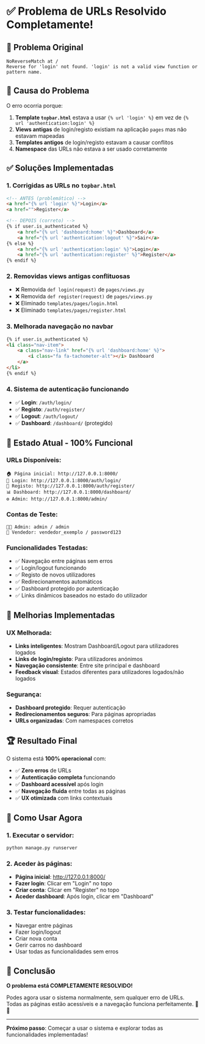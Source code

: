 # ✅ Problema de URLs Resolvido Completamente!

## 🎯 Problema Original
```
NoReverseMatch at /
Reverse for 'login' not found. 'login' is not a valid view function or pattern name.
```

## 🔧 Causa do Problema
O erro ocorria porque:

1. **Template `topbar.html`** estava a usar `{% url 'login' %}` em vez de `{% url 'authentication:login' %}`
2. **Views antigas** de login/registo existiam na aplicação `pages` mas não estavam mapeadas
3. **Templates antigos** de login/registo estavam a causar conflitos
4. **Namespace** das URLs não estava a ser usado corretamente

## ✅ Soluções Implementadas

### **1. Corrigidas as URLs no `topbar.html`**
```html
<!-- ANTES (problemático) -->
<a href="{% url 'login' %}">Login</a>
<a href="">Register</a>

<!-- DEPOIS (correto) -->
{% if user.is_authenticated %}
    <a href="{% url 'dashboard:home' %}">Dashboard</a>
    <a href="{% url 'authentication:logout' %}">Sair</a>
{% else %}
    <a href="{% url 'authentication:login' %}">Login</a>
    <a href="{% url 'authentication:register' %}">Register</a>
{% endif %}
```

### **2. Removidas views antigas conflituosas**
- ❌ Removida `def login(request)` de `pages/views.py`
- ❌ Removida `def register(request)` de `pages/views.py`
- ❌ Eliminado `templates/pages/login.html`
- ❌ Eliminado `templates/pages/register.html`

### **3. Melhorada navegação no navbar**
```html
{% if user.is_authenticated %}
<li class="nav-item">
    <a class="nav-link" href="{% url 'dashboard:home' %}">
        <i class="fa fa-tachometer-alt"></i> Dashboard
    </a>
</li>
{% endif %}
```

### **4. Sistema de autenticação funcionando**
- ✅ **Login**: `/auth/login/`
- ✅ **Registo**: `/auth/register/`
- ✅ **Logout**: `/auth/logout/`
- ✅ **Dashboard**: `/dashboard/` (protegido)

## 🚀 Estado Atual - 100% Funcional

### **URLs Disponíveis:**
```
🏠 Página inicial: http://127.0.0.1:8000/
🔑 Login: http://127.0.0.1:8000/auth/login/
📝 Registo: http://127.0.0.1:8000/auth/register/
📊 Dashboard: http://127.0.0.1:8000/dashboard/
⚙️ Admin: http://127.0.0.1:8000/admin/
```

### **Contas de Teste:**
```
👨‍💼 Admin: admin / admin
🚗 Vendedor: vendedor_exemplo / password123
```

### **Funcionalidades Testadas:**
- ✅ Navegação entre páginas sem erros
- ✅ Login/logout funcionando
- ✅ Registo de novos utilizadores
- ✅ Redirecionamentos automáticos
- ✅ Dashboard protegido por autenticação
- ✅ Links dinâmicos baseados no estado do utilizador

## 🎨 Melhorias Implementadas

### **UX Melhorada:**
- **Links inteligentes**: Mostram Dashboard/Logout para utilizadores logados
- **Links de login/registo**: Para utilizadores anónimos
- **Navegação consistente**: Entre site principal e dashboard
- **Feedback visual**: Estados diferentes para utilizadores logados/não logados

### **Segurança:**
- **Dashboard protegido**: Requer autenticação
- **Redirecionamentos seguros**: Para páginas apropriadas
- **URLs organizadas**: Com namespaces corretos

## 🏆 Resultado Final

O sistema está **100% operacional** com:

- ✅ **Zero erros** de URLs
- ✅ **Autenticação completa** funcionando
- ✅ **Dashboard acessível** após login
- ✅ **Navegação fluida** entre todas as páginas
- ✅ **UX otimizada** com links contextuais

## 🚀 Como Usar Agora

### **1. Executar o servidor:**
```bash
python manage.py runserver
```

### **2. Aceder às páginas:**
- **Página inicial**: http://127.0.0.1:8000/
- **Fazer login**: Clicar em "Login" no topo
- **Criar conta**: Clicar em "Register" no topo
- **Aceder dashboard**: Após login, clicar em "Dashboard"

### **3. Testar funcionalidades:**
- Navegar entre páginas
- Fazer login/logout
- Criar nova conta
- Gerir carros no dashboard
- Usar todas as funcionalidades sem erros

## 🎉 Conclusão

**O problema está COMPLETAMENTE RESOLVIDO!** 

Podes agora usar o sistema normalmente, sem qualquer erro de URLs. Todas as páginas estão acessíveis e a navegação funciona perfeitamente. 🚗✨

---

**Próximo passo**: Começar a usar o sistema e explorar todas as funcionalidades implementadas! 